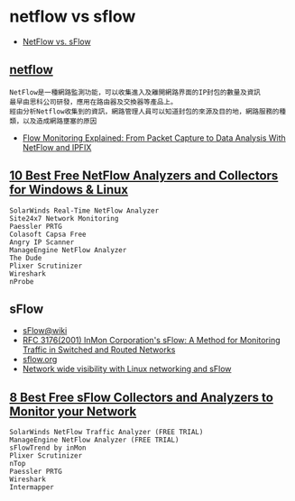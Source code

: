 # netflow vs sflow

- [NetFlow vs. sFlow](https://www.kentik.com/blog/netflow-vs-sflow/)

## [netflow](https://en.wikipedia.org/wiki/NetFlow)
```
NetFlow是一種網路監測功能，可以收集進入及離開網路界面的IP封包的數量及資訊
最早由思科公司研發，應用在路由器及交換器等產品上。
經由分析Netflow收集到的資訊，網路管理人員可以知道封包的來源及目的地，網路服務的種類，以及造成網路壅塞的原因
```
- [Flow Monitoring Explained: From Packet Capture to Data Analysis With NetFlow and IPFIX](https://ieeexplore.ieee.org/document/6814316)


## [10 Best Free NetFlow Analyzers and Collectors for Windows & Linux](https://www.pcwdld.com/best-free-netflow-analyzers-and-collectors-for-windows)
```
SolarWinds Real-Time NetFlow Analyzer 
Site24x7 Network Monitoring 
Paessler PRTG 
Colasoft Capsa Free 
Angry IP Scanner 
ManageEngine NetFlow Analyzer 
The Dude 
Plixer Scrutinizer 
Wireshark 
nProbe 
```
## sFlow

- [sFlow@wiki](https://en.wikipedia.org/wiki/SFlow)
- [RFC 3176(2001) InMon Corporation's sFlow: A Method for Monitoring Traffic in Switched and Routed Networks](https://www.ietf.org/rfc/rfc3176.txt)
- [sflow.org](https://sflow.org/)
- [Network wide visibility with Linux networking and sFlow](https://netdevconf.info/0x15/session.html?Network-wide-visibility-with-Linux-networking-and-sFlow)

## [8 Best Free sFlow Collectors and Analyzers to Monitor your Network](https://www.pcwdld.com/best-sflow-collectors-analyzers-free)
```
SolarWinds NetFlow Traffic Analyzer (FREE TRIAL) 
ManageEngine NetFlow Analyzer (FREE TRIAL) 
sFlowTrend by inMon 
Plixer Scrutinizer
nTop 
Paessler PRTG 
Wireshark 
Intermapper 
```
